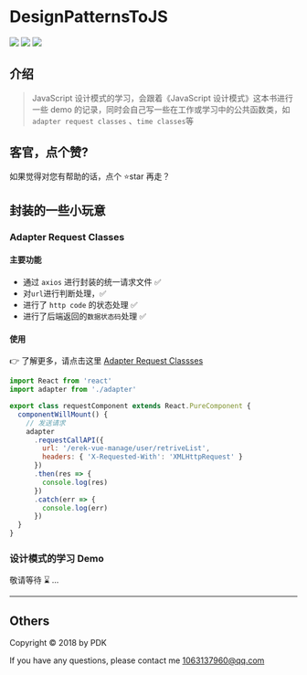 # DesignPatternsToJS

![](https://img.shields.io/badge/JavaScript-blue.svg)
![](https://img.shields.io/badge/Design_patterns-orange.svg)
![](https://img.shields.io/badge/axios-0.19.0-red.svg)

## 介绍

> JavaScript 设计模式的学习，会跟着《JavaScript 设计模式》这本书进行一些 demo 的记录，同时会自己写一些在工作或学习中的公共函数类，如 `adapter request classes` 、`time classes`等

## 客官，点个赞?

如果觉得对您有帮助的话，点个 ⭐star 再走？

## 封装的一些小玩意

### Adapter Request Classes

#### 主要功能

- 通过 `axios` 进行封装的统一请求文件 ✅
- 对`url`进行判断处理，✅
- 进行了 `http code` 的状态处理 ✅
- 进行了后端返回的`数据状态码`处理 ✅

#### 使用

👉 了解更多，请点击这里 [Adapter Request Classses](./commonClasses/adapterAPI/README.md)

```javascript
import React from 'react'
import adapter from './adapter'

export class requestComponent extends React.PureComponent {
  componentWillMount() {
    // 发送请求
    adapter
      .requestCallAPI({
        url: '/erek-vue-manage/user/retriveList',
        headers: { 'X-Requested-With': 'XMLHttpRequest' }
      })
      .then(res => {
        console.log(res)
      })
      .catch(err => {
        console.log(err)
      })
  }
}
```

### 设计模式的学习 Demo

敬请等待 ⌛️ ...

---

## Others

Copyright © 2018 by PDK

If you have any questions, please contact me 1063137960@qq.com
